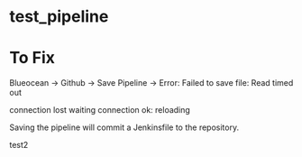 # test_pipeline


# To Fix
Blueocean -> Github -> Save Pipeline -> Error: Failed to save file: Read timed out


connection lost waiting
connection ok: reloading

Saving the pipeline will commit a Jenkinsfile to the repository.

test2
